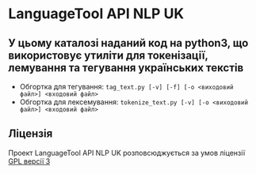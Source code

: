 # LanguageTool API NLP UK


## У цьому каталозі наданий код на python3, що використовує утиліти для токенізації, лемування та тегування українських текстів

* Обгортка для тегування: `tag_text.py [-v] [-f] [-o <виходовий файл>] <входовий файл>`
* Обгортка для лексемування: `tokenize_text.py [-v] [-o <виходовий файл>] <входовий файл>`


## Ліцензія

Проект LanguageTool API NLP UK розповсюджується за умов ліцензії [GPL версії 3](https://www.gnu.org/licenses/gpl.html)

